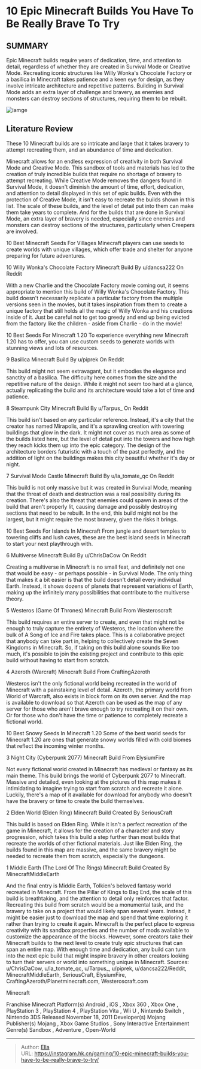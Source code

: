 # 10 Epic Minecraft Builds You Have To Be Really Brave To Try


## SUMMARY 


 Epic 
Minecraft 
builds require years of dedication, time, and attention to detail, regardless of whether they are created in Survival Mode or Creative Mode. 
 Recreating iconic structures like Willy Wonka&#39;s Chocolate Factory or a basilica in 
Minecraft
 takes patience and a keen eye for design, as they involve intricate architecture and repetitive patterns. 
 Building in Survival Mode adds an extra layer of challenge and bravery, as enemies and monsters can destroy sections of structures, requiring them to be rebuilt. 

![iamge](https://static1.srcdn.com/wordpress/wp-content/uploads/2023/12/10-epic-minecraft-builds-you-have-to-be-really-brave-to-try.jpg)

## Literature Review

These 10 Minecraft builds are so intricate and large that it takes bravery to attempt recreating them, and an abundance of time and dedication.




Minecraft allows for an endless expression of creativity in both Survival Mode and Creative Mode. This sandbox of tools and materials has led to the creation of truly incredible builds that require no shortage of bravery to attempt recreating. While Creative Mode removes the dangers found in Survival Mode, it doesn&#39;t diminish the amount of time, effort, dedication, and attention to detail displayed in this set of epic builds.
Even with the protection of Creative Mode, it isn&#39;t easy to recreate the builds shown in this list. The scale of these builds, and the level of detail put into them can make them take years to complete. And for the builds that are done in Survival Mode, an extra layer of bravery is needed, especially since enemies and monsters can destroy sections of the structures, particularly when Creepers are involved.
            
 
 10 Best Minecraft Seeds For Villages 
Minecraft players can use seeds to create worlds with unique villages, which offer trade and shelter for anyone preparing for future adventures.












 








 10  Willy Wonka&#39;s Chocolate Factory 
Minecraft Build By u/dancsa222 On Reddit
        

With a new Charlie and the Chocolate Factory movie coming out, it seems appropriate to mention this build of Willy Wonka&#39;s Chocolate Factory. This build doesn&#39;t necessarily replicate a particular factory from the multiple versions seen in the movies, but it takes inspiration from them to create a unique factory that still holds all the magic of Willy Wonka and his creations inside of it. Just be careful not to get too greedy and end up being evicted from the factory like the children - aside from Charlie - do in the movie!
            
 
 10 Best Seeds For Minecraft 1.20 
To experience everything new Minecraft 1.20 has to offer, you can use custom seeds to generate worlds with stunning views and lots of resources.








 9  Basilica 
Minecraft Build By u/piprek On Reddit
        

This build might not seem extravagant, but it embodies the elegance and sanctity of a basilica. The difficulty here comes from the size and the repetitive nature of the design. While it might not seem too hard at a glance, actually replicating the build and its architecture would take a lot of time and patience.





 8  Steampunk City 
Minecraft Build By u/Tarpus_ On Reddit


 







This build isn&#39;t based on any particular reference. Instead, it&#39;s a city that the creator has named Mirapolis, and it&#39;s a sprawling creation with towering buildings that glow in the dark. It might not cover as much area as some of the builds listed here, but the level of detail put into the towers and how high they reach kicks them up into the epic category. The design of the architecture borders futuristic with a touch of the past perfectly, and the addition of light on the buildings makes this city beautiful whether it&#39;s day or night.





 7  Survival Mode Castle 
Minecraft Build By u/la_tomate_qc On Reddit
        

This build is not only massive but it was created in Survival Mode, meaning that the threat of death and destruction was a real possibility during its creation. There&#39;s also the threat that enemies could spawn in areas of the build that aren&#39;t properly lit, causing damage and possibly destroying sections that need to be rebuilt. In the end, this build might not be the largest, but it might require the most bravery, given the risks it brings.
            
 
 10 Best Seeds For Islands In Minecraft 
From jungle and desert temples to towering cliffs and lush caves, these are the best island seeds in Minecraft to start your next playthrough with.








 6  Multiverse 
Minecraft Build By u/ChrisDaCow On Reddit
        

Creating a multiverse in Minecraft is no small feat, and definitely not one that would be easy - or perhaps possible - in Survival Mode. The only thing that makes it a bit easier is that the build doesn&#39;t detail every individual Earth. Instead, it shows dozens of planets that represent variations of Earth, making up the infinitely many possibilities that contribute to the multiverse theory.





 5  Westeros (Game Of Thrones) 
Minecraft Build From Westeroscraft
        

This build requires an entire server to create, and even that might not be enough to truly capture the entirety of Westeros, the location where the bulk of A Song of Ice and Fire takes place. This is a collaborative project that anybody can take part in, helping to collectively create the Seven Kingdoms in Minecraft. So, if taking on this build alone sounds like too much, it&#39;s possible to join the existing project and contribute to this epic build without having to start from scratch.





 4  Azeroth (Warcraft) 
Minecraft Build From CraftingAzeroth
        

Westeros isn&#39;t the only fictional world being recreated in the world of Minecraft with a painstaking level of detail. Azeroth, the primary world from World of Warcraft, also exists in block form on its own server. And the map is available to download so that Azeroth can be used as the map of any server for those who aren&#39;t brave enough to try recreating it on their own. Or for those who don&#39;t have the time or patience to completely recreate a fictional world.
            
 
 10 Best Snowy Seeds In Minecraft 1.20 
Some of the best world seeds for Minecraft 1.20 are ones that generate snowy worlds filled with cold biomes that reflect the incoming winter months.








 3  Night City (Cyberpunk 2077) 
Minecraft Build From ElysiumFire


 







Not every fictional world created in Minecraft has medieval or fantasy as its main theme. This build brings the world of Cyberpunk 2077 to Minecraft. Massive and detailed, even looking at the pictures of this map makes it intimidating to imagine trying to start from scratch and recreate it alone. Luckily, there&#39;s a map of it available for download for anybody who doesn&#39;t have the bravery or time to create the build themselves.





 2  Elden World (Elden Ring) 
Minecraft Build Created By SeriousCraft
        

This build is based on Elden Ring. While it isn&#39;t a perfect recreation of the game in Minecraft, it allows for the creation of a character and story progression, which takes this build a step further than most builds that recreate the worlds of other fictional materials. Just like Elden Ring, the builds found in this map are massive, and the same bravery might be needed to recreate them from scratch, especially the dungeons.





 1  Middle Earth (The Lord Of The Rings) 
Minecraft Build Created By MinecraftMiddleEarth


 







And the final entry is Middle Earth, Tolkien&#39;s beloved fantasy world recreated in Minecraft. From the Pillar of Kings to Bag End, the scale of this build is breathtaking, and the attention to detail only reinforces that factor. Recreating this build from scratch would be a monumental task, and the bravery to take on a project that would likely span several years. Instead, it might be easier just to download the map and spend that time exploring it rather than trying to create it again.
Minecraft is the perfect place to express creativity with its sandbox properties and the number of mods available to customize the appearance of the blocks. However, some creators take their Minecraft builds to the next level to create truly epic structures that can span an entire map. With enough time and dedication, any build can turn into the next epic build that might inspire bravery in other creators looking to turn their servers or world into something unique in Minecraft.
Sources: u/ChrisDaCow, u/la_tomate_qc, u/Tarpus_, u/piprek, u/dancsa222/Reddit, MinecraftMiddleEarth, SeriousCraft, ElysiumFire, CraftingAzeroth/Planetminecraft.com, Westeroscraft.com
        


  Minecraft  


  Franchise    Minecraft     Platform(s)    Android , iOS , Xbox 360 , Xbox One , PlayStation 3 , PlayStation 4 , PlayStation Vita , Wii U , Nintendo Switch , Nintendo 3DS     Released    November 18, 2011     Developer(s)    Mojang     Publisher(s)    Mojang , Xbox Game Studios , Sony Interactive Entertainment     Genre(s)    Sandbox , Adventure , Open-World    



---

> Author: [Ella](https://instagram.hk.cn/)  
> URL: https://instagram.hk.cn/gaming/10-epic-minecraft-builds-you-have-to-be-really-brave-to-try/  

